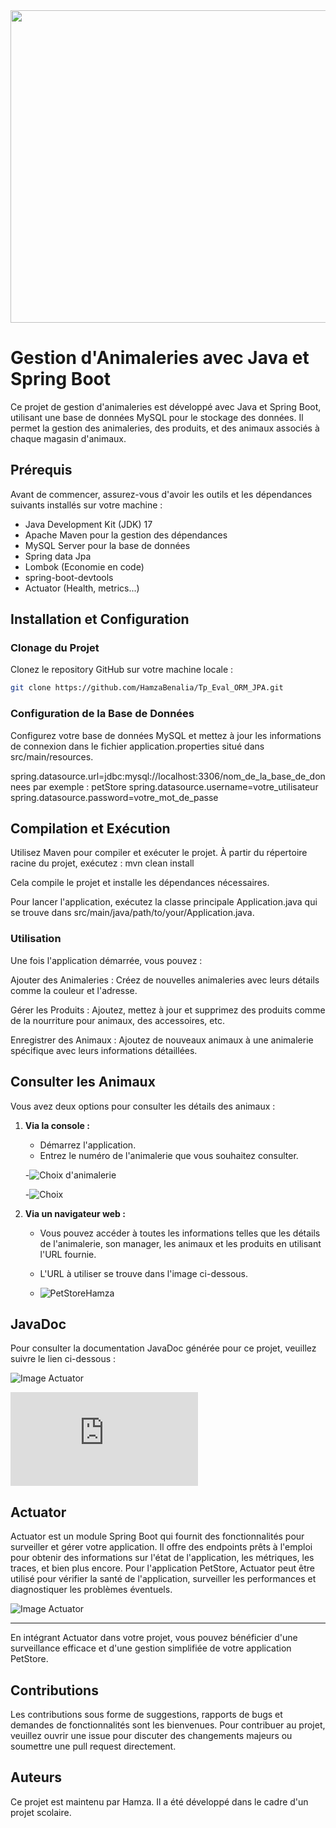 <img src="https://github.com/HamzaBenalia/Tp_Eval_ORM_JPA/blob/main/src/main/resources/images/2550121-modele-de-conception-de-logo-animalerie-vectoriel.jpg" width="1000" height="500">

# Gestion d'Animaleries avec Java et Spring Boot

Ce projet de gestion d'animaleries est développé avec Java et Spring Boot, utilisant une base de données MySQL pour le stockage des données. Il permet la gestion des animaleries, des produits, et des animaux associés à chaque magasin d'animaux.

## Prérequis

Avant de commencer, assurez-vous d'avoir les outils et les dépendances suivants installés sur votre machine :

- Java Development Kit (JDK) 17
- Apache Maven pour la gestion des dépendances
- MySQL Server pour la base de données
- Spring data Jpa
- Lombok (Economie en code)
- spring-boot-devtools
- Actuator (Health, metrics...)

## Installation et Configuration

### Clonage du Projet

Clonez le repository GitHub sur votre machine locale :

```bash
git clone https://github.com/HamzaBenalia/Tp_Eval_ORM_JPA.git

```

### Configuration de la Base de Données

Configurez votre base de données MySQL et mettez à jour les informations de connexion dans le fichier application.properties situé dans src/main/resources.

spring.datasource.url=jdbc:mysql://localhost:3306/nom_de_la_base_de_donnees par exemple : petStore
spring.datasource.username=votre_utilisateur
spring.datasource.password=votre_mot_de_passe

## Compilation et Exécution
Utilisez Maven pour compiler et exécuter le projet. À partir du répertoire racine du projet, exécutez :
mvn clean install


Cela compile le projet et installe les dépendances nécessaires.

Pour lancer l'application, exécutez la classe principale Application.java qui se trouve dans src/main/java/path/to/your/Application.java.

### Utilisation
Une fois l'application démarrée, vous pouvez :

Ajouter des Animaleries : Créez de nouvelles animaleries avec leurs détails comme la couleur et l'adresse.

Gérer les Produits : Ajoutez, mettez à jour et supprimez des produits comme de la nourriture pour animaux, des accessoires, etc.

Enregistrer des Animaux : Ajoutez de nouveaux animaux à une animalerie spécifique avec leurs informations détaillées.

## Consulter les Animaux

Vous avez deux options pour consulter les détails des animaux :

1. **Via la console :**
   - Démarrez l'application.
   - Entrez le numéro de l'animalerie que vous souhaitez consulter.
  
   -![Choix d'animalerie](https://github.com/HamzaBenalia/Tp_Eval_ORM_JPA/blob/main/src/main/resources/images/choix%20d'animalerie.png)

   -![Choix](https://github.com/HamzaBenalia/Tp_Eval_ORM_JPA/blob/main/src/main/resources/images/Output.png)


3. **Via un navigateur web :**
   - Vous pouvez accéder à toutes les informations telles que les détails de l'animalerie, son manager, les animaux et les produits en utilisant l'URL fournie.
   - L'URL à utiliser se trouve dans l'image ci-dessous.
  
   - ![PetStoreHamza](https://github.com/HamzaBenalia/Tp_Eval_ORM_JPA/blob/main/src/main/resources/images/PetStoreHamza.png)
  

## JavaDoc

Pour consulter la documentation JavaDoc générée pour ce projet, veuillez suivre le lien ci-dessous :

![Image Actuator](https://github.com/HamzaBenalia/Tp_Eval_ORM_JPA/blob/main/src/main/resources/images/javaDoc.png)


![JavaDoc](https://github.com/HamzaBenalia/Tp_Eval_ORM_JPA/blob/main/src/main/resources/JavaDoc/allclasses-index.html)

  
## Actuator

Actuator est un module Spring Boot qui fournit des fonctionnalités pour surveiller et gérer votre application. Il offre des endpoints prêts à l'emploi pour obtenir des informations sur l'état de l'application, les métriques, les traces, et bien plus encore. Pour l'application PetStore, Actuator peut être utilisé pour vérifier la santé de l'application, surveiller les performances et diagnostiquer les problèmes éventuels.

![Image Actuator](https://github.com/HamzaBenalia/Tp_Eval_ORM_JPA/blob/main/src/main/resources/images/Actuator%20image%20.png)

---

En intégrant Actuator dans votre projet, vous pouvez bénéficier d'une surveillance efficace et d'une gestion simplifiée de votre application PetStore.

## Contributions
Les contributions sous forme de suggestions, rapports de bugs et demandes de fonctionnalités sont les bienvenues. Pour contribuer au projet, veuillez ouvrir une issue pour discuter des changements majeurs ou soumettre une pull request directement.

## Auteurs
Ce projet est maintenu par Hamza. Il a été développé dans le cadre d'un projet scolaire.


